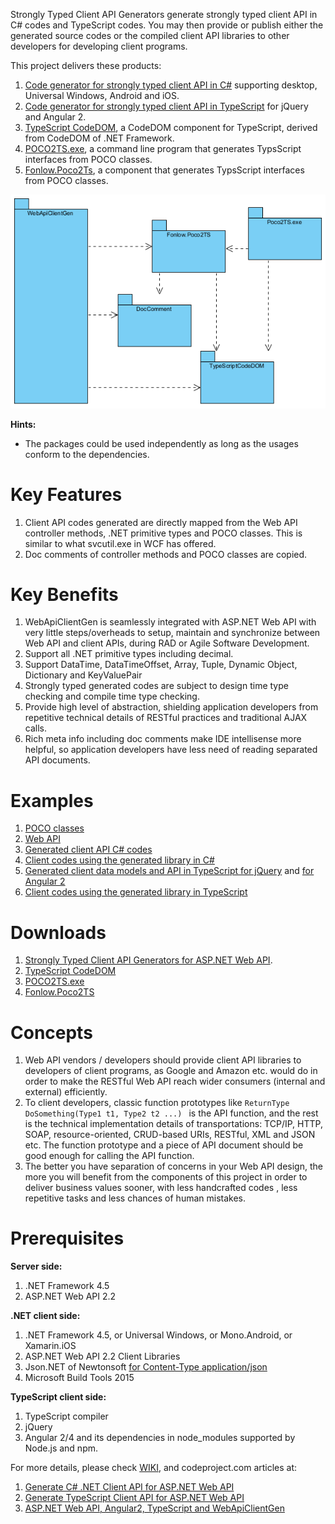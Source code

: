 Strongly Typed Client API Generators generate strongly typed client API in C# codes and TypeScript codes. You may then provide or publish either the generated source codes or the compiled client API libraries to other developers for developing client programs.

This project delivers these products:
1. [Code generator for strongly typed client API in C#](https://github.com/zijianhuang/webapiclientgen/wiki/Documentation) supporting desktop, Universal Windows, Android and iOS. 
1. [Code generator for strongly typed client API in TypeScript](https://github.com/zijianhuang/webapiclientgen/wiki/Code-generator-for-strongly-typed-client-API-in-TypeScript) for jQuery and Angular 2.
1. [TypeScript CodeDOM](https://github.com/zijianhuang/webapiclientgen/wiki/TypeScript-CodeDOM), a CodeDOM component for TypeScript, derived from CodeDOM of .NET Framework.
1. [POCO2TS.exe](https://github.com/zijianhuang/webapiclientgen/wiki/POCO2TS.exe), a command line program that generates TypsScript interfaces from POCO classes.
1. [Fonlow.Poco2Ts](https://github.com/zijianhuang/webapiclientgen/wiki/Fonlow.Poco2Ts), a component that generates TypsScript interfaces from POCO classes.


![Packages](/Doc/WebApiClientGen.PNG)

**Hints:**

* The packages could be used independently as long as the usages conform to the dependencies.

# Key Features
1. Client API codes generated are directly mapped from the Web API controller methods, .NET primitive types and POCO classes. This is similar to what svcutil.exe in WCF has offered.
1. Doc comments of controller methods and POCO classes are copied. 

# Key Benefits

1. WebApiClientGen is seamlessly integrated with ASP.NET Web API with very little steps/overheads to setup, maintain and synchronize between Web API and client APIs, during RAD or Agile Software Development.
1. Support all .NET primitive types including decimal.
1. Support DataTime, DataTimeOffset, Array, Tuple, Dynamic Object, Dictionary and KeyValuePair
1. Strongly typed generated codes are subject to design time type checking and compile time type checking.
1. Provide high level of abstraction, shielding application developers from repetitive technical details of RESTful practices and traditional AJAX calls.  
1. Rich meta info including doc comments make IDE intellisense more helpful, so application developers have less need of reading separated API documents.


# Examples

1. [POCO classes](https://github.com/zijianhuang/webapiclientgen/blob/master/DemoWebApi.DemoData/Entities.cs)
1. [Web API](https://github.com/zijianhuang/webapiclientgen/blob/master/DemoWebApi/Controllers/EntitiesController.cs)
1. [Generated client API C# codes](https://github.com/zijianhuang/webapiclientgen/blob/master/DemoWebApi.ClientApi/WebApiClientAuto.cs)
1. [Client codes using the generated library in C#](https://github.com/zijianhuang/webapiclientgen/blob/master/Tests/IntegrationTests/EntitiesApiIntegration.cs)
1. [Generated client data models and API in TypeScript for jQuery](https://github.com/zijianhuang/webapiclientgen/blob/master/DemoWebApi/Scripts/ClientApi/WebApiClientAuto.ts) and [for Angular 2](https://github.com/zijianhuang/webapiclientgen/tree/master/DemoAngular2/clientapi/WebApiNG2ClientAuto.ts)
1. [Client codes using the generated library in TypeScript](https://github.com/zijianhuang/webapiclientgen/blob/master/DemoWebApi/Scripts/tests/demo.tests.ts)

# Downloads
1. [Strongly Typed Client API Generators for ASP.NET Web API](https://www.nuget.org/packages/Fonlow.WebApiClientGen/).
1. [TypeScript CodeDOM](https://www.nuget.org/packages/Fonlow.TypeScriptCodeDOM)
1. [POCO2TS.exe](https://github.com/zijianhuang/webapiclientgen/wiki/POCO2TS.zip)
1. [Fonlow.Poco2TS](https://www.nuget.org/packages/Fonlow.Poco2Ts) 

# Concepts
1. Web API vendors / developers should provide client API libraries to developers of client programs, as Google and Amazon etc. would do in order to make the RESTful Web API reach wider consumers (internal and external) efficiently.
1. To client developers, classic function prototypes like `ReturnType DoSomething(Type1 t1, Type2 t2 ...) ` is the API function, and the rest is the technical implementation details of transportations: TCP/IP, HTTP, SOAP, resource-oriented, CRUD-based URIs, RESTful, XML and JSON etc. The function prototype and a piece of API document should be good enough for calling the API function.
1. The better you have separation of concerns in your Web API design, the more you will benefit from the components of this project in order to deliver business values sooner, with less handcrafted codes , less repetitive tasks and less chances of human mistakes.

# Prerequisites

**Server side:**
1. .NET Framework 4.5
1. ASP.NET Web API 2.2


**.NET client side:**
1. .NET Framework 4.5, or Universal Windows, or Mono.Android, or Xamarin.iOS
1. ASP.NET Web API 2.2 Client Libraries
1. Json.NET of Newtonsoft [for Content-Type application/json](http://www.asp.net/web-api/overview/formats-and-model-binding/content-negotiation)
1. Microsoft Build Tools 2015

**TypeScript client side:**
1. TypeScript compiler
1. jQuery
1. Angular 2/4 and its dependencies in node_modules supported by Node.js and npm.



For more details, please check [WIKI](https://github.com/zijianhuang/webapiclientgen/wiki), and codeproject.com articles at:
1. [Generate C# .NET Client API for ASP.NET Web API](https://www.codeproject.com/Articles/1074039/Generate-Csharp-Client-API-for-ASP-NET-Web-API)
1. [Generate TypeScript Client API for ASP.NET Web API](https://www.codeproject.com/articles/1053601/generate-typescript-client-api-for-asp-net-web-api)
1. [ASP.NET Web API, Angular2, TypeScript and WebApiClientGen](https://www.codeproject.com/Articles/1165571/ASP-NET-Web-API-Angular-TypeScript-and-WebApiClie)
